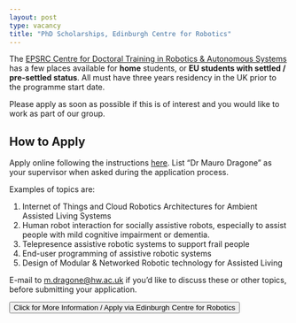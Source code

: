 ```yaml
---
layout: post
type: vacancy
title: "PhD Scholarships, Edinburgh Centre for Robotics"
---
```


The [EPSRC Centre for Doctoral Training in Robotics &amp; Autonomous Systems](https://www.edinburgh-robotics.org) has a few places available for **home** students, or **EU students with settled / pre-settled status**. All must have three years residency in the UK prior to the programme start date.

Please apply as soon as possible if this is of interest and you would like to work as part of our group.

## How to Apply

Apply online following the instructions [here](https://www.edinburgh-robotics.org/apply). List “Dr Mauro Dragone” as your supervisor when asked during the application process.

Examples of topics are:
1. Internet of Things and Cloud Robotics Architectures for Ambient Assisted	Living Systems
2. Human robot interaction for socially assistive robots, especially to	assist people with mild cognitive impairment or dementia.
3. Telepresence assistive robotic systems to support frail people
4. End-user	programming of assistive robotic systems
5. Design of Modular &amp; Networked Robotic technology for Assisted Living

E-mail to [m.dragone@hw.ac.uk](mailto:m.dragone@hw.ac.uk) if you’d like to discuss these or other topics, before submitting your
application.

<button name="button" onclick="window.location.href='https://www.edinburgh-robotics.org/apply';">Click for More Information / Apply via Edinburgh Centre for Robotics</button>